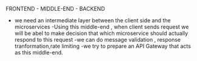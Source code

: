 FRONTEND - MIDDLE-END - BACKEND

- we need an intermediate layer between the client side and the microservices
-Using this middle-end , when client sends request we will be abel to make decision that which microservice should actually respond to this request
-we can do message validation , response tranformation,rate limiting
-we try to prepare an API Gateway that acts as this middle-end.